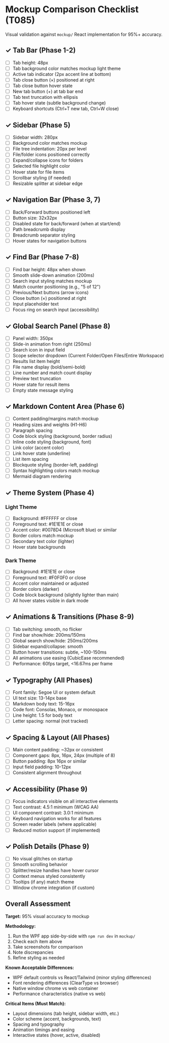# Mockup Comparison Checklist (T085)

Visual validation against `mockup/` React implementation for 95%+ accuracy.

## ✓ Tab Bar (Phase 1-2)

- [ ] Tab height: 48px
- [ ] Tab background color matches mockup light theme
- [ ] Active tab indicator (2px accent line at bottom)
- [ ] Tab close button (×) positioned at right
- [ ] Tab close button hover state
- [ ] New tab button (+) at tab bar end
- [ ] Tab text truncation with ellipsis
- [ ] Tab hover state (subtle background change)
- [ ] Keyboard shortcuts (Ctrl+T new tab, Ctrl+W close)

## ✓ Sidebar (Phase 5)

- [ ] Sidebar width: 280px
- [ ] Background color matches mockup
- [ ] File tree indentation: 20px per level
- [ ] File/folder icons positioned correctly
- [ ] Expand/collapse icons for folders
- [ ] Selected file highlight color
- [ ] Hover state for file items
- [ ] Scrollbar styling (if needed)
- [ ] Resizable splitter at sidebar edge

## ✓ Navigation Bar (Phase 3, 7)

- [ ] Back/Forward buttons positioned left
- [ ] Button size: 32x32px
- [ ] Disabled state for back/forward (when at start/end)
- [ ] Path breadcrumb display
- [ ] Breadcrumb separator styling
- [ ] Hover states for navigation buttons

## ✓ Find Bar (Phase 7-8)

- [ ] Find bar height: 48px when shown
- [ ] Smooth slide-down animation (200ms)
- [ ] Search input styling matches mockup
- [ ] Match counter positioning (e.g., "5 of 12")
- [ ] Previous/Next buttons (arrow icons)
- [ ] Close button (×) positioned at right
- [ ] Input placeholder text
- [ ] Focus ring on search input (accessibility)

## ✓ Global Search Panel (Phase 8)

- [ ] Panel width: 350px
- [ ] Slide-in animation from right (250ms)
- [ ] Search icon in input field
- [ ] Scope selector dropdown (Current Folder/Open Files/Entire Workspace)
- [ ] Results list item height
- [ ] File name display (bold/semi-bold)
- [ ] Line number and match count display
- [ ] Preview text truncation
- [ ] Hover state for result items
- [ ] Empty state message styling

## ✓ Markdown Content Area (Phase 6)

- [ ] Content padding/margins match mockup
- [ ] Heading sizes and weights (H1-H6)
- [ ] Paragraph spacing
- [ ] Code block styling (background, border radius)
- [ ] Inline code styling (background, font)
- [ ] Link color (accent color)
- [ ] Link hover state (underline)
- [ ] List item spacing
- [ ] Blockquote styling (border-left, padding)
- [ ] Syntax highlighting colors match mockup
- [ ] Mermaid diagram rendering

## ✓ Theme System (Phase 4)

### Light Theme
- [ ] Background: #FFFFFF or close
- [ ] Foreground text: #1E1E1E or close
- [ ] Accent color: #0078D4 (Microsoft blue) or similar
- [ ] Border colors match mockup
- [ ] Secondary text color (lighter)
- [ ] Hover state backgrounds

### Dark Theme
- [ ] Background: #1E1E1E or close
- [ ] Foreground text: #F0F0F0 or close
- [ ] Accent color maintained or adjusted
- [ ] Border colors (darker)
- [ ] Code block background (slightly lighter than main)
- [ ] All hover states visible in dark mode

## ✓ Animations & Transitions (Phase 8-9)

- [ ] Tab switching: smooth, no flicker
- [ ] Find bar show/hide: 200ms/150ms
- [ ] Global search show/hide: 250ms/200ms
- [ ] Sidebar expand/collapse: smooth
- [ ] Button hover transitions: subtle, ~100-150ms
- [ ] All animations use easing (CubicEase recommended)
- [ ] Performance: 60fps target, <16.67ms per frame

## ✓ Typography (All Phases)

- [ ] Font family: Segoe UI or system default
- [ ] UI text size: 13-14px base
- [ ] Markdown body text: 15-16px
- [ ] Code font: Consolas, Monaco, or monospace
- [ ] Line height: 1.5 for body text
- [ ] Letter spacing: normal (not tracked)

## ✓ Spacing & Layout (All Phases)

- [ ] Main content padding: ~32px or consistent
- [ ] Component gaps: 8px, 16px, 24px (multiple of 8)
- [ ] Button padding: 8px 16px or similar
- [ ] Input field padding: 10-12px
- [ ] Consistent alignment throughout

## ✓ Accessibility (Phase 9)

- [ ] Focus indicators visible on all interactive elements
- [ ] Text contrast: 4.5:1 minimum (WCAG AA)
- [ ] UI component contrast: 3.0:1 minimum
- [ ] Keyboard navigation works for all features
- [ ] Screen reader labels (where applicable)
- [ ] Reduced motion support (if implemented)

## ✓ Polish Details (Phase 9)

- [ ] No visual glitches on startup
- [ ] Smooth scrolling behavior
- [ ] Splitter/resize handles have hover cursor
- [ ] Context menus styled consistently
- [ ] Tooltips (if any) match theme
- [ ] Window chrome integration (if custom)

## Overall Assessment

**Target:** 95% visual accuracy to mockup

**Methodology:**
1. Run the WPF app side-by-side with `npm run dev` in `mockup/`
2. Check each item above
3. Take screenshots for comparison
4. Note discrepancies
5. Refine styling as needed

**Known Acceptable Differences:**
- WPF default controls vs React/Tailwind (minor styling differences)
- Font rendering differences (ClearType vs browser)
- Native window chrome vs web container
- Performance characteristics (native vs web)

**Critical Items (Must Match):**
- Layout dimensions (tab height, sidebar width, etc.)
- Color scheme (accent, backgrounds, text)
- Spacing and typography
- Animation timings and easing
- Interactive states (hover, active, disabled)
